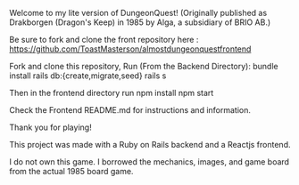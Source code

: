 Welcome to my lite version of DungeonQuest!
(Originally published as Drakborgen (Dragon's Keep) in 1985 by Alga, a subsidiary of BRIO AB.)

Be sure to fork and clone the front repository here : https://github.com/ToastMasterson/almostdungeonquestfrontend

Fork and clone this repository,
Run (From the Backend Directory):
    bundle install
    rails db:{create,migrate,seed}
    rails s

Then in the frontend directory run
    npm install
    npm start

Check the Frontend README.md for instructions and information.

Thank you for playing!

This project was made with a Ruby on Rails backend and a Reactjs frontend.

I do not own this game.
I borrowed the mechanics, images, and game board from the actual 1985 board game.